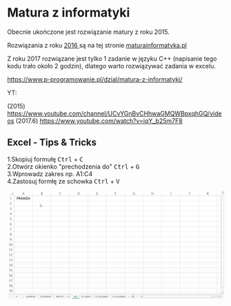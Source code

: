 # Matura z informatyki
Obecnie ukończone jest rozwiązanie matury z roku 2015.

Rozwiązania z roku <a href='http://maturainformatyka.pl/matura-2016/81-matura-2016-czesc-ii'>2016 </a> są na tej stronie <a href='http://maturainformatyka.pl'>maturainformatyka.pl </a>

Z roku 2017 rozwiązane jest tylko 1 zadanie w języku C++ (napisanie tego kodu trało około 2 godzin), dlatego warto rozwiązywać zadania w excelu.


https://www.p-programowanie.pl/dzial/matura-z-informatyki/

YT:

(2015)   https://www.youtube.com/channel/UCvYGnBvCHhwaGMQWBpxqhGQ/videos
(2017.6) https://www.youtube.com/watch?v=iqY_b25m7F8

<h2>Excel - Tips & Tricks  </h2>

1.Skopiuj formułę <kbd>Ctrl</kbd> + <kbd>C</kbd> <br>
2.Otwórz okienko "prechodzenia do" <kbd>Ctrl</kbd> + <kbd>G</kbd><br/>
3.Wprowadz zakres np. A1:C4 <br>
4.Zastosuj formłę ze schowka <kbd>Ctrl</kbd> + <kbd>V</kbd><br>



<img src="./2017/gif/go.gif" href="" alt="gif"/>
